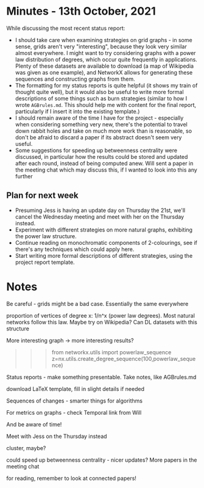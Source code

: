 # Minutes - 13th October, 2021

While discussing the most recent status report:

* I should take care when examining strategies on grid graphs - in some sense, grids aren't very "interesting", because they look very similar almost everywhere. I might want to try considering graphs with a power law distribution of degrees, which occur quite frequently in applications. Plenty of these datasets are available to download (a map of Wikipedia was given as one example), and NetworkX allows for generating these sequences and constructing graphs from them.
* The formatting for my status reports is quite helpful (it shows my train of thought quite well), but it would also be useful to write more formal descriptions of some things such as burn strategies (similar to how I wrote `AGBrules.md`. This should help me with content for the final report, particularly if I insert it into the existing template.)
* I should remain aware of the time I have for the project - especially when considering something very new, there's the potential to travel down rabbit holes and take on much more work than is reasonable, so don't be afraid to discard a paper if its abstract doesn't seem very useful.
* Some suggestions for speeding up betweenness centrality were discussed, in particular how the results could be stored and updated after each round, instead of being computed anew. Will sent a paper in the meeting chat which may discuss this, if I wanted to look into this any further

## Plan for next week

* Presuming Jess is having an update day on Thursday the 21st, we'll cancel the Wednesday meeting and meet with her on the Thursday instead.
* Experiment with different strategies on more natural graphs, exhibiting the power law structure.
* Continue reading on monochromatic components of 2-colourings, see if there's any techniques which could apply here.
* Start writing more formal descriptions of different strategies, using the project report template.


# Notes

Be careful - grids might be a bad case. Essentially the same everywhere

proportion of vertices of degree x: 1/n^x (power law degrees). Most natural networks follow this law. Maybe try on Wikipedia? Can DL datasets with this structure 

More interesting graph -> more interesting results?

>>> from networkx.utils import powerlaw_sequence
>>> z=nx.utils.create_degree_sequence(100,powerlaw_sequence)

Status reports - make something presentable. Take notes, like AGBrules.md

download LaTeX template, fill in slight details if needed

Sequences of changes - smarter things for algorithms

For metrics on graphs - check Temporal link from Will

And be aware of time!

Meet with Jess on the Thursday instead

cluster, maybe?

could speed up betweenness centrality - nicer updates? More papers in the meeting chat

for reading, remember to look at connected papers!